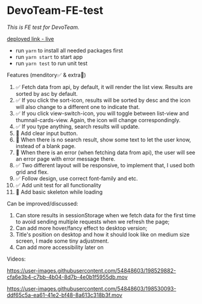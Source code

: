 # DevoTeam-FE-test

*This is FE test for DevoTeam.*

[deployed link - live](https://devoteam-fe-test-shan.vercel.app)

- run `yarn` to install all needed packages first
- run `yarn start` to start app
- run `yarn test` to run unit test

Features (menditory✅ & extra🌟)

1. ✅ Fetch data from api, by default, it will render the list view. Results are sorted by asc by default.
2. ✅ If you click the sort-icon, results will be sorted by desc and the icon will also change to a different one to indicate that.
3. ✅ If you click view-switch-icon, you will toggle between list-view and thumnail-cards-view. Again, the icon will change correspondingly.
4. ✅ If you type anything, search results will update.
5. 🌟 Add clear input button.
6. 🌟 When there is no search result, show some text to let the user know, instead of a blank page.
7. 🌟 When there is an error (when fetching data from api), the user will see an error page with error message there.
8. ✅ Two different layout will be responsive, to implement that, I used both grid and flex.
9. ✅ Follow design, use correct font-family and etc.
10. ✅ Add unit test for all functionality
11. 🌟 Add basic skeleton while loading

Can be improved/discussed:

1. Can store results in sessionStorage when we fetch data for the first time to avoid sending multiple requests when we refresh the page;
2. Can add more hover/fancy effect to desktop version;
3. Title's position on desktop and how it should look like on medium size screen, I made some tiny adjustment.
4. Can add more accessibility later on

Videos:

https://user-images.githubusercontent.com/54848603/198529882-cfa6e3b4-c7bb-4b04-8d7b-4e0b1f5955db.mov

https://user-images.githubusercontent.com/54848603/198530093-ddf65c5a-ea61-41e2-bf48-8a613c318b3f.mov
